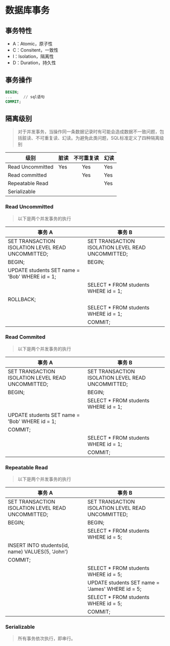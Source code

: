 # 数据库事务

## 事务特性

* A：Atomic，原子性
* C：Consitent，一致性
* I：Isolation，隔离性
* D：Duration，持久性

## 事务操作

```SQL
BEGIN;
...     // sql语句
COMMIT;
```

## 隔离级别

> 对于并发事务，当操作同一条数据记录时有可能会造成数据不一致问题，包括脏读、不可重复读、幻读。为避免此类问题，SQL标准定义了四种隔离级别

级别 | 脏读 | 不可重复读 | 幻读 |
|-----|------|:----------:|----|
| Read Uncommitted | Yes | Yes | Yes |
| Read committed | | Yes | Yes |
| Repeatable Read | | | Yes |
| Serializable | | | | |

### Read Uncommitted

> 以下是两个并发事务的执行

| 事务 A | 事务 B |
|-------|--------|
|SET TRANSACTION ISOLATION LEVEL READ UNCOMMITTED;|SET TRANSACTION ISOLATION LEVEL READ UNCOMMITTED;|
|BEGIN;|BEGIN;|
|UPDATE students SET name = 'Bob' WHERE id = 1;||
||SELECT * FROM students WHERE id = 1;|
|ROLLBACK;||
||SELECT * FROM students WHERE id = 1;|
||COMMIT;|

### Read Commited

> 以下是两个并发事务的执行

| 事务 A | 事务 B |
|-------|--------|
|SET TRANSACTION ISOLATION LEVEL READ UNCOMMITTED;|SET TRANSACTION ISOLATION LEVEL READ UNCOMMITTED;|
|BEGIN;|BEGIN;|
||SELECT * FROM students WHERE id = 1;|
|UPDATE students SET name = 'Bob' WHERE id = 1;||
|COMMIT;||
||SELECT * FROM students WHERE id = 1;|
||COMMIT;|

### Repeatable Read

> 以下是两个并发事务的执行

| 事务 A | 事务 B |
|-------|--------|
|SET TRANSACTION ISOLATION LEVEL READ UNCOMMITTED;|SET TRANSACTION ISOLATION LEVEL READ UNCOMMITTED;|
|BEGIN;|BEGIN;|
||SELECT * FROM students WHERE id = 5;|
|INSERT INTO students(id, name) VALUES(5, 'John') 
|COMMIT;||
||SELECT * FROM students WHERE id = 5;|
||	UPDATE students SET name = 'James' WHERE id = 5;|
||SELECT * FROM students WHERE id = 5;|
||COMMIT;|

### Serializable

> 所有事务依次执行，即串行。